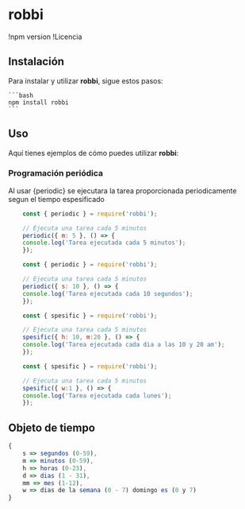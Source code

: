 # robbi

!npm version
!Licencia

## Instalación

Para instalar y utilizar **robbi**, sigue estos pasos:

    ```bash
    npm install robbi
    ```

## Uso

Aquí tienes ejemplos de cómo puedes utilizar **robbi**:

### Programación periódica

Al usar {periodic} se ejecutara la tarea proporcionada periodicamente segun el tiempo espesificado

```javascript
    const { periodic } = require('robbi');

    // Ejecuta una tarea cada 5 minutos
    periodic({ m: 5 }, () => {
    console.log('Tarea ejecutada cada 5 minutos');
    });
```

```javascript
    const { periodic } = require('robbi');

    // Ejecuta una tarea cada 5 minutos
    periodic({ s: 10 }, () => {
    console.log('Tarea ejecutada cada 10 segundos');
    });
```

```javascript
    const { spesific } = require('robbi');

    // Ejecuta una tarea cada 5 minutos
    spesific({ h: 10, m:20 }, () => {
    console.log('Tarea ejecutada cada dia a las 10 y 20 am');
    });
```

```javascript
    const { spesific } = require('robbi');

    // Ejecuta una tarea cada 5 minutos
    spesific({ w:1 }, () => {
    console.log('Tarea ejecutada cada lunes');
    });
```

## Objeto de tiempo

```javascript
{
    s => segundos (0-59),
    m => minutos (0-59),
    h => horas (0-23),
    d => dias (1 - 31),
    mm => mes (1-12),
    w => dias de la semana (0 - 7) domingo es (0 y 7)
}
```